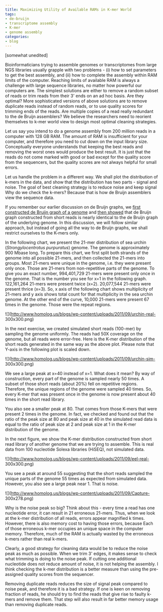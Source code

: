 ```yaml
---
title: Maximizing Utility of Available RAMs in K-mer World
tags:
- de-bruijn
- transcriptome assembly
- K-mer
- genome assembly
categories:
- blog
---
```

[somewhat unedited]
<!--more-->

Bioinformaticians trying to assemble genomes or transcriptomes from large NGS
libraries usually grapple with two problems - (i) how to set parameters to get
the best assembly, and (ii) how to complete the assembly within RAM limits of
the computer. Reaching limits of available RAM is always a challenge with
large sequence libraries, no matter how powerful our computers are. The
simplest solutions are either to remove a random subset of reads or trim reads
from their 3' ends on an ad hoc basis. Are they optimal? More sophisticated
versions of above solutions are to remove duplicate reads instead of random
reads, or to use quality scores for trimming ends of the reads. Are multiple
copies of a read really redundant to the de Bruijn assemblers? We believe the
researchers need to reorient themselves to k-mer world view to design most
optimal cleaning strategies.

Let us say you intend to do a genome assembly from 200 million reads in a
computer with 128 GB RAM. The amount of RAM is insufficient for your computer,
and therefore you need to cut down on the input library size. Conceptually
everyone understands that keeping the best reads and removing the worst ones
would produce the best result. It is just that the reads do not come marked
with good or bad except for the quality score from the sequencers, but the
quality scores are not always helpful for small errors.

Let us handle the problem in a different way. We shall plot the distribution
of k-mers in the data, and show that the distribution has two parts - signal
and noise. The goal of best cleaning strategy is to reduce noise and keep
signal Why do we check the k-mers? Because that is how de Bruijn assemblers
view the sequence data.

If you remember our earlier discussion on de Bruijn graphs, we [first
constructed de Bruijn graph of a
genome](http://www.homolog.us/blogs/2011/07/28/de-bruijn-graphs-i/) and [then
showed](http://www.homolog.us/blogs/2011/07/29/de-bruijn-graphs-ii/) that de
Bruijn graph constructed from short reads is nearly identical to the de Bruijn
graph of the underlying genome. In this discussion, we will follow similar
approach, but instead of going all the way to de Bruijn graphs, we shall
restrict ourselves to the K-mers only.

In the following chart, we present the 21-mer distribution of sea urchin
(_Strongylocentrotus purpuratus_) genome. The genome is approximately 900
Mbase long. To prepare this chart, we first split both strands of the genome
into all possible 21-mers, and then collected the 21-mers into groups. Most
21-mers were unique in the genome, i.e. they were present only once. Those are
21-mers from non-repetitive parts of the genome. To give you an exact number,
994,401,729 21-mers were present only once in the genome. That is the number
you see for x=1 in the following graph. 122,161,264 21-mers were present twice
(x=2). 20,077,544 21-mers were present thrice (x=3). So, x axis of the
following chart shows multiplicity of 21-mers and y axis shows total count for
that multiplicity in the sea urchin genome. At the other end of the curve,
10,000 21-mers were present 67 times in the genome. Those were the repeat
regions.

![](http://www.homolog.us/blogs/wp-content/uploads/2011/09/urchin-real-
300x300.png)

In the next exercise, we created simulated short reads (100-mer) by sampling
the genome uniformly. The reads had 50X coverage on the genome, but all reads
were error-free. Here is the K-mer distribution of the short reads generated
in the same way as the above plot. Please note that Y-axis in the following
plot is scaled down.

![](http://www.homolog.us/blogs/wp-content/uploads/2011/09/urchin-sim-
300x300.png)

We see a large peak at x=40 instead of x=1. What does it mean? By way of
construction, every part of the genome is sampled nearly 50 times. A subset of
those short reads (about 20%) fell on repetitive regions. Therefore, the
unique regions of the genome were sampled 40 times. So, every K-mer that was
present once in the genome is now present about 40 times in the short read
library.

You also see a smaller peak at 80. That comes from those K-mers that were
present 2 times in the genome. In fact, we checked and found out that the
ratio of the peak size at 80 and peak size at 40 in the simulated read data is
equal to the ratio of peak size at 2 and peak size at 1 in the K-mer
distribution of the genome.

In the next figure, we show the K-mer distribution constructed from short read
library of another genome that we are trying to assemble. This is real data
from 100 nucleotide Solexa libraries (HiSEQ), not simulated data.

![](http://www.homolog.us/blogs/wp-content/uploads/2011/09/eel-real-
300x300.png)

You see a peak at around 55 suggesting that the short reads sampled the unique
parts of the genome 55 times as expected from simulated data. However, you
also see a large peak near 1. That is noise.

![](http://www.homolog.us/blogs/wp-content/uploads/2011/09/Capture-
300x278.png)

Why is the noise peak so big? Think about this - every time a read has one
nucleotide error, it can result in 21 erroneous 21-mers. Thus, when we look at
the k-mer distribution of all reads, errors appear magnified k times. However,
there is also memory cost to having those errors, because Each of those
erroneous k-mer occupies an unique space in the computer memory. Therefore,
much of the RAM is actually wasted by the erroneous k-mers rather than real
k-mers.

Clearly, a good strategy for cleaning data would be to reduce the noise peak
as much as possible. When we trim 3' edges, it makes sense to check what
trimming is doing to the noise peak. If cutting one additional nucleotide does
not reduce amount of noise, it is not helping the assembly. I think checking
the k-mer distribution is a better measure than using the pre-assigned quality
scores from the sequencer.

Removing duplicate reads reduces the size of signal peak compared to noise
peak, and therefore it is a bad strategy. If one is keen on removing fraction
of reads, he should try to find the reads that give rise to faulty k-mers and
remove them. That step will also result in far better memory usage than
removing duplicate reads.

